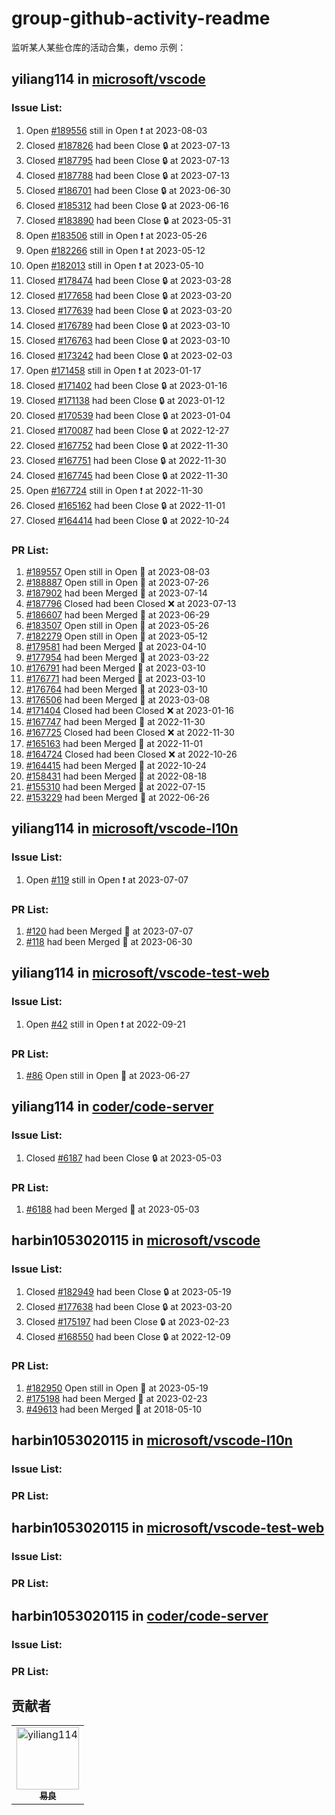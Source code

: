 # group-github-activity-readme

监听某人某些仓库的活动合集，demo 示例：

<!--START_SECTION:activity-->

## yiliang114 in [microsoft/vscode](https://github.com/microsoft/vscode)

### Issue List:

1. Open [#189556](https://github.com/microsoft/vscode/issues/189556) still in Open ❗ at 2023-08-03
2. Closed [#187826](https://github.com/microsoft/vscode/issues/187826) had been Close 🔒 at 2023-07-13
3. Closed [#187795](https://github.com/microsoft/vscode/issues/187795) had been Close 🔒 at 2023-07-13
4. Closed [#187788](https://github.com/microsoft/vscode/issues/187788) had been Close 🔒 at 2023-07-13
5. Closed [#186701](https://github.com/microsoft/vscode/issues/186701) had been Close 🔒 at 2023-06-30
6. Closed [#185312](https://github.com/microsoft/vscode/issues/185312) had been Close 🔒 at 2023-06-16
7. Closed [#183890](https://github.com/microsoft/vscode/issues/183890) had been Close 🔒 at 2023-05-31
8. Open [#183506](https://github.com/microsoft/vscode/issues/183506) still in Open ❗ at 2023-05-26
9. Open [#182266](https://github.com/microsoft/vscode/issues/182266) still in Open ❗ at 2023-05-12
10. Open [#182013](https://github.com/microsoft/vscode/issues/182013) still in Open ❗ at 2023-05-10
11. Closed [#178474](https://github.com/microsoft/vscode/issues/178474) had been Close 🔒 at 2023-03-28
12. Closed [#177658](https://github.com/microsoft/vscode/issues/177658) had been Close 🔒 at 2023-03-20
13. Closed [#177639](https://github.com/microsoft/vscode/issues/177639) had been Close 🔒 at 2023-03-20
14. Closed [#176789](https://github.com/microsoft/vscode/issues/176789) had been Close 🔒 at 2023-03-10
15. Closed [#176763](https://github.com/microsoft/vscode/issues/176763) had been Close 🔒 at 2023-03-10
16. Closed [#173242](https://github.com/microsoft/vscode/issues/173242) had been Close 🔒 at 2023-02-03
17. Open [#171458](https://github.com/microsoft/vscode/issues/171458) still in Open ❗ at 2023-01-17
18. Closed [#171402](https://github.com/microsoft/vscode/issues/171402) had been Close 🔒 at 2023-01-16
19. Closed [#171138](https://github.com/microsoft/vscode/issues/171138) had been Close 🔒 at 2023-01-12
20. Closed [#170539](https://github.com/microsoft/vscode/issues/170539) had been Close 🔒 at 2023-01-04
21. Closed [#170087](https://github.com/microsoft/vscode/issues/170087) had been Close 🔒 at 2022-12-27
22. Closed [#167752](https://github.com/microsoft/vscode/issues/167752) had been Close 🔒 at 2022-11-30
23. Closed [#167751](https://github.com/microsoft/vscode/issues/167751) had been Close 🔒 at 2022-11-30
24. Closed [#167745](https://github.com/microsoft/vscode/issues/167745) had been Close 🔒 at 2022-11-30
25. Open [#167724](https://github.com/microsoft/vscode/issues/167724) still in Open ❗ at 2022-11-30
26. Closed [#165162](https://github.com/microsoft/vscode/issues/165162) had been Close 🔒 at 2022-11-01
27. Closed [#164414](https://github.com/microsoft/vscode/issues/164414) had been Close 🔒 at 2022-10-24

### PR List:

1. [#189557](https://github.com/microsoft/vscode/pull/189557) Open still in Open 💪 at 2023-08-03
2. [#188887](https://github.com/microsoft/vscode/pull/188887) Open still in Open 💪 at 2023-07-26
3. [#187902](https://github.com/microsoft/vscode/pull/187902) had been Merged 🎉 at 2023-07-14
4. [#187796](https://github.com/microsoft/vscode/pull/187796) Closed had been Closed ❌ at 2023-07-13
5. [#186607](https://github.com/microsoft/vscode/pull/186607) had been Merged 🎉 at 2023-06-29
6. [#183507](https://github.com/microsoft/vscode/pull/183507) Open still in Open 💪 at 2023-05-26
7. [#182279](https://github.com/microsoft/vscode/pull/182279) Open still in Open 💪 at 2023-05-12
8. [#179581](https://github.com/microsoft/vscode/pull/179581) had been Merged 🎉 at 2023-04-10
9. [#177954](https://github.com/microsoft/vscode/pull/177954) had been Merged 🎉 at 2023-03-22
10. [#176791](https://github.com/microsoft/vscode/pull/176791) had been Merged 🎉 at 2023-03-10
11. [#176771](https://github.com/microsoft/vscode/pull/176771) had been Merged 🎉 at 2023-03-10
12. [#176764](https://github.com/microsoft/vscode/pull/176764) had been Merged 🎉 at 2023-03-10
13. [#176506](https://github.com/microsoft/vscode/pull/176506) had been Merged 🎉 at 2023-03-08
14. [#171404](https://github.com/microsoft/vscode/pull/171404) Closed had been Closed ❌ at 2023-01-16
15. [#167747](https://github.com/microsoft/vscode/pull/167747) had been Merged 🎉 at 2022-11-30
16. [#167725](https://github.com/microsoft/vscode/pull/167725) Closed had been Closed ❌ at 2022-11-30
17. [#165163](https://github.com/microsoft/vscode/pull/165163) had been Merged 🎉 at 2022-11-01
18. [#164724](https://github.com/microsoft/vscode/pull/164724) Closed had been Closed ❌ at 2022-10-26
19. [#164415](https://github.com/microsoft/vscode/pull/164415) had been Merged 🎉 at 2022-10-24
20. [#158431](https://github.com/microsoft/vscode/pull/158431) had been Merged 🎉 at 2022-08-18
21. [#155310](https://github.com/microsoft/vscode/pull/155310) had been Merged 🎉 at 2022-07-15
22. [#153229](https://github.com/microsoft/vscode/pull/153229) had been Merged 🎉 at 2022-06-26

## yiliang114 in [microsoft/vscode-l10n](https://github.com/microsoft/vscode-l10n)

### Issue List:

1. Open [#119](https://github.com/microsoft/vscode-l10n/issues/119) still in Open ❗ at 2023-07-07

### PR List:

1. [#120](https://github.com/microsoft/vscode-l10n/pull/120) had been Merged 🎉 at 2023-07-07
2. [#118](https://github.com/microsoft/vscode-l10n/pull/118) had been Merged 🎉 at 2023-06-30

## yiliang114 in [microsoft/vscode-test-web](https://github.com/microsoft/vscode-test-web)

### Issue List:

1. Open [#42](https://github.com/microsoft/vscode-test-web/issues/42) still in Open ❗ at 2022-09-21

### PR List:

1. [#86](https://github.com/microsoft/vscode-test-web/pull/86) Open still in Open 💪 at 2023-06-27

## yiliang114 in [coder/code-server](https://github.com/coder/code-server)

### Issue List:

1. Closed [#6187](https://github.com/coder/code-server/issues/6187) had been Close 🔒 at 2023-05-03

### PR List:

1. [#6188](https://github.com/coder/code-server/pull/6188) had been Merged 🎉 at 2023-05-03

## harbin1053020115 in [microsoft/vscode](https://github.com/microsoft/vscode)

### Issue List:

1. Closed [#182949](https://github.com/microsoft/vscode/issues/182949) had been Close 🔒 at 2023-05-19
2. Closed [#177638](https://github.com/microsoft/vscode/issues/177638) had been Close 🔒 at 2023-03-20
3. Closed [#175197](https://github.com/microsoft/vscode/issues/175197) had been Close 🔒 at 2023-02-23
4. Closed [#168550](https://github.com/microsoft/vscode/issues/168550) had been Close 🔒 at 2022-12-09

### PR List:

1. [#182950](https://github.com/microsoft/vscode/pull/182950) Open still in Open 💪 at 2023-05-19
2. [#175198](https://github.com/microsoft/vscode/pull/175198) had been Merged 🎉 at 2023-02-23
3. [#49613](https://github.com/microsoft/vscode/pull/49613) had been Merged 🎉 at 2018-05-10

## harbin1053020115 in [microsoft/vscode-l10n](https://github.com/microsoft/vscode-l10n)

### Issue List:

### PR List:

## harbin1053020115 in [microsoft/vscode-test-web](https://github.com/microsoft/vscode-test-web)

### Issue List:

### PR List:

## harbin1053020115 in [coder/code-server](https://github.com/coder/code-server)

### Issue List:

### PR List:

<!--END_SECTION:activity-->

## 贡献者

<!-- readme: collaborators,contributors -start -->
<table>
<tr>
    <td align="center">
        <a href="https://github.com/yiliang114">
            <img src="https://avatars.githubusercontent.com/u/11473889?v=4" width="100;" alt="yiliang114"/>
            <br />
            <sub><b>易良</b></sub>
        </a>
    </td></tr>
</table>
<!-- readme: collaborators,contributors -end -->
